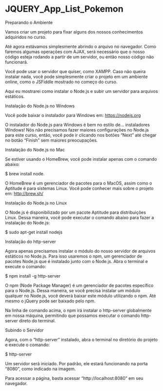 # JQUERY_App_List_Pokemon

Preparando o Ambiente

Vamos criar um projeto para fixar alguns dos nossos conhecimentos adquiridos no curso.

Até agora estávamos simplesmente abrindo o arquivo no navegador. Como faremos algumas operações com AJAX, será necessário que o nosso código esteja rodando a partir de um servidor, ou então nosso código não funcionará.

Você pode usar o servidor que quiser, como XAMPP. Caso não queira instalar nada, você pode simplesmente criar o projeto em um ambiente online, como o JSFiddle mostrado no começo do curso.

Aqui eu mostrarei como instalar o Node.js e subir um servidor para arquivos estáticos.

Instalação do Node.js no Windows

Você pode baixar o instalador para Windows em: https://nodejs.org

O instalador do Node.js para Windows é bem no estilo de... instaladores Windows! Nós não precisamos fazer maiores configurações no Node.js para este curso, então, você pode ir clicando nos botões “Next” até chegar no botão “Finish” sem maiores preocupações.

Instalação do Node.js no Mac

Se estiver usando o HomeBrew, você pode instalar apenas com o comando abaixo:

$ brew install node.

O HomeBrew é um gerenciador de pacotes para o MacOS, assim como o Aptitude é para sistemas Linux. Você pode conhecer mais sobre o projeto em: http://brew.sh/

Instalação do Node.js no Linux

O Node.js é disponibilizado por um pacote Aptitude para distribuições Linux. Dessa maneira, você pode executar o comando abaixo para fazer a instalação do Node.js:

$ sudo apt-get install nodejs

Instalação do http-server

Agora apenas precisamos instalar o módulo do nosso servidor de arquivos estáticos no Node.js. Para isso usaremos o npm, um gerenciador de pacotes Node.js que é instalado junto com o Node.js. Abra o terminal e execute o comando:

$ npm install -g http-server

O npm (Node Package Manager) é um gerenciador de pacotes específico para o Node.js. Dessa maneira, se você precisa instalar um módulo qualquer no Node.js, você deverá baixar este módulo utilizando o npm. Até mesmo o jQuery pode ser baixado pelo npm.

Na linha de comando acima, o npm irá instalar o http-server globalmente em nossa máquina, permitindo que possamos executar o comando http-server direto do terminal.

Subindo o Servidor

Agora, com o “http-server” instalado, abra o terminal no diretório do projeto e execute o comando:

$ http-server

Um servidor será iniciado. Por padrão, ele estará funcionando na porta “8080”, como indicado na imagem.

Para acessar a página, basta acessar “http://localhost:8080” em seu navegador.
